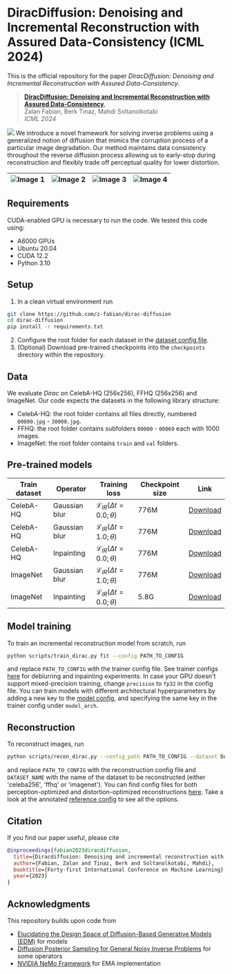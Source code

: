 # DiracDiffusion: Denoising and Incremental Reconstruction with Assured Data-Consistency (ICML 2024)

This is the official repository for the paper *DiracDiffusion: Denoising and Incremental Reconstruction with Assured Data-Consistency*.

> [**DiracDiffusion: Denoising and Incremental Reconstruction with Assured Data-Consistency**](https://openreview.net/pdf?id=ibwxzYCep9),  
> Zalan Fabian, Berk Tınaz, Mahdi Soltanolkotabi  
> *ICML 2024*  

![](assets/overview.png)
We introduce a novel framework for solving inverse problems using a generalized notion of diffusion that mimics the corruption process of a particular image degradation. Our method maintains data consistency throughout the reverse
diffusion process allowing us to early-stop during reconstruction and flexibly trade off perceptual quality for lower distortion.

| ![Image 1](assets/deblur_celeba256.gif) | ![Image 2](assets/deblur_imagenet.gif) | ![Image 3](assets/inpaint_celeba256.gif) | ![Image 4](assets/inpaint_imagenet.gif) |
|:-----------------------------------:|:-----------------------------------:|:-----------------------------------:|:-----------------------------------:|


## Requirements

CUDA-enabled GPU is necessary to run the code. We tested this code using:
- A6000 GPUs
- Ubuntu 20.04
- CUDA 12.2
- Python 3.10

## Setup
1. In a clean virtual environment run
```bash
git clone https://github.com/z-fabian/dirac-diffusion
cd dirac-diffusion
pip install -r requirements.txt
```
2. Configure the root folder for each dataset in the [dataset config file](configs/data/dataset_config.yaml).
3. (Optional) Download pre-trained checkpoints into the `checkpoints` directory within the repository.

## Data
We evaluate *Dirac* on CelebA-HQ (256x256), FFHQ (256x256) and ImageNet. Our code expects the datasets in the following library structure:
- CelebA-HQ: the root folder contains all files directly, numbered `00000.jpg` - `30000.jpg`.
- FFHQ: the root folder contains subfolders `00000` - `00069` each with 1000 images. 
- ImageNet: the root folder contains `train` and `val` folders.

## Pre-trained models
| Train dataset      | Operator   | Training loss  | Checkpoint size | Link |
| ------------ | ---------- | -------------- | --------------- | ---- |
| CelebA-HQ | Gaussian blur | $\mathcal{L}_{IR}(\Delta t=0.0; \theta)$     | 776M           | [Download](https://drive.google.com/file/d/1OmBk61YgpRkJaoAT5qMvc0sPpKztIUZp/view?usp=sharing) |
| CelebA-HQ | Gaussian blur | $\mathcal{L}_{IR}(\Delta t=1.0; \theta)$       | 776M            | [Download](https://drive.google.com/file/d/1Q0Apb6uv2fGV2TV3eB6NbrHL9yi_aX1M/view?usp=sharing) |
| CelebA-HQ | Inpainting   | $\mathcal{L}_{IR}(\Delta t=0.0; \theta)$         | 776M            | [Download](https://drive.google.com/file/d/1PcMn2uL6_3Q7nitzqBKQ9EXts4aJcCgo/view?usp=sharing) |
| ImageNet | Gaussian blur   | $\mathcal{L}_{IR}(\Delta t=1.0; \theta)$         | 776M           | [Download](https://drive.google.com/file/d/1RchoQ8u-rlDAsAsot90yO55bgXpjfRaG/view?usp=sharing) |
| ImageNet| Inpainting | $\mathcal{L}_{IR}(\Delta t=0.0; \theta)$     | 5.8G            | [Download](https://drive.google.com/file/d/1J8qHZHWXuy8froIHbNGdg03LilnUG7s0/view?usp=sharing) |

## Model training
To train an incremental reconstruction model from scratch, run
```bash
python scripts/train_dirac.py fit --config PATH_TO_CONFIG
```
and replace `PATH_TO_CONFIG` with the trainer config file. See trainer configs [here](configs/trainer) for deblurring and inpainting experiments. In case your GPU doesn't support mixed-precision training, change `precision` to `fp32` in the config file. You can train models with different architectural hyperparameters by adding a new key to the [model config](configs/models/models.yaml), and specifying the same key in the trainer config under `model_arch`.

## Reconstruction
To reconstruct images, run
```bash
python scripts/recon_dirac.py --config_path PATH_TO_CONFIG --dataset DATASET_NAME
```
and replace `PATH_TO_CONFIG` with the reconstruction config file and `DATASET_NAME` with the name of the dataset to be reconstructed (either 'celeba256', 'ffhq' or 'imagenet'). You can find config files for both perception-optimized and distortion-optimized reconstructions [here](configs/reconstruction). Take a look at the annotated [reference config](configs/reconstruction/recon_template.yaml) to see all the options. 

## Citation

If you find our paper useful, please cite

```bibtex
@inproceedings{fabian2023diracdiffusion,
  title={Diracdiffusion: Denoising and incremental reconstruction with assured data-consistency},
  author={Fabian, Zalan and Tinaz, Berk and Soltanolkotabi, Mahdi},
  booktitle={Forty-first International Conference on Machine Learning},
  year={2023}
}
```

## Acknowledgments
This repository builds upon code from
- [Elucidating the Design Space of Diffusion-Based Generative Models (EDM)](https://github.com/NVlabs/edm) for models
- [Diffusion Posterior Sampling for General Noisy Inverse Problems](https://github.com/DPS2022/diffusion-posterior-sampling) for some operators
- [NVIDIA NeMo Framework](https://github.com/NVIDIA/NeMo/tree/main) for EMA implementation
